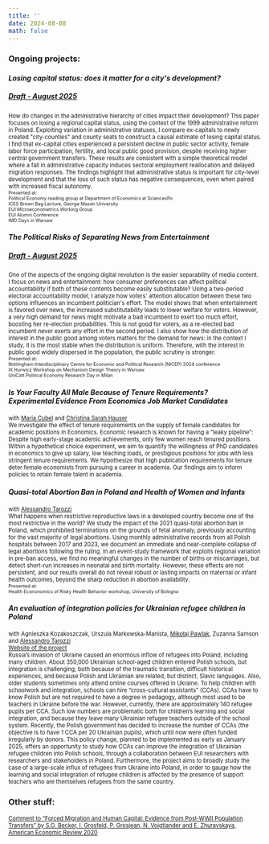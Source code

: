 ```yaml
---
title: ''
date: 2024-08-08
math: false
---
```

### Ongoing projects:
#### *Losing capital status: does it matter for a city's development?*
##### [Draft - August 2025](/uploads/Capitals_draft_August.pdf)
<span style="font-size:0.8em;">How do changes in the administrative hierarchy of cities impact their development? This paper focuses on losing a regional capital status, using the context of the 1999 administrative reform in Poland.  Exploiting variation in administrative statuses, I compare ex-capitals to newly created "city-counties" and county seats to construct a causal estimate of losing capital status. I find that ex-capital cities experienced a persistent decline in public sector activity, female labor force participation, fertility, and local public good provision, despite receiving higher central government transfers. These results are consistent with a simple theoretical model where a fall in administrative capacity induces sectoral employment reallocation and delayed migration responses. The findings highlight that administrative status is important for city-level development and that the loss of such status has negative consequences, even when paired with increased fiscal autonomy.</span>\
<span style="font-size:0.65em;"> Presented at:\
Political Economy reading group at Department of Economics at SciencesPo \
ICES Brown Bag Lecture, George Mason University \
EUI Microeconometrics Working Group \
EUI Alumni Conference \
IMD Days in Warsaw
 </span>

#### *The Political Risks of Separating News from Entertainment*
##### [Draft - August 2025](/uploads/Media_draft_August.pdf)
<span style="font-size:0.8em;"> One of the aspects of the ongoing digital revolution is the easier separability of media content. I focus on news and entertainment: how consumer preferences can affect political accountability if both of these contents become easily substitutable? Using a two-period electoral accountability model, I analyze how voters' attention allocation between these two options influences an incumbent politician's effort. 
The model shows that when entertainment is favored over news, the increased substitutability leads to lower welfare for voters. However, a very high demand for news might motivate a bad incumbent to exert too much effort, boosting her re-election probabilities. This is not good for voters, as a re-elected bad incumbent never exerts any effort in the second period. I also show how the distribution of interest in the public good among voters matters for the demand for news: in the context I study, it is the most stable when the distribution is uniform. Therefore, with the interest in public good widely dispersed in the population, the public scrutiny is stronger. </span> \
<span style="font-size:0.65em;"> Presented at:\
Nottingham Interdisciplinary Centre for Economic and Political Research (NICEP) 2024 conference \
IX Hurwicz Workshop on Mechanism Design Theory in Warsaw \
UniCatt Political Economy Research Day in Milan
</span>

#### *Is Your Faculty All Male Because of Tenure Requirements?<br>Experimental Evidence From Economics Job Market Candidates*
<span style="font-size:0.8em;"> with [Maria Cubel](https://sites.google.com/site/mariacubel/home) and [Christina Sarah Hauser](https://sites.google.com/view/christinasarahhauser)\
We investigate the effect of tenure requirements on the supply of female candidates for academic positions in Economics. Economic research is known for having a “leaky pipeline”: Despite high early-stage academic achievements, only few women reach tenured positions. Within a hypothetical choice experiment, we aim to quantify the willingness of PhD candidates in economics to give up salary, low teaching loads, or prestigious positions for jobs with less stringent tenure requirements. We hypothesize that high publication requirements for tenure deter female economists from pursuing a career in academia. Our findings aim to inform policies to retain female talent in academia. </span>

#### *Quasi-total Abortion Ban in Poland and Health of Women and Infants*
<span style="font-size:0.8em;"> with [Alessandro Tarozzi](https://sites.google.com/site/alessandrotarozzi/home)\
What happens when restrictive reproductive laws in a developed country become one of the most restrictive in the world? We study the impact of the 2021 quasi-total abortion ban in Poland, which prohibited terminations on the grounds of fetal anomaly, previously accounting for the vast majority of legal abortions. Using monthly administrative records from all Polish hospitals between 2017 and 2023, we document an immediate and near-complete collapse of legal abortions following the ruling. In an event-study framework that exploits regional variation in pre-ban access, we find no meaningful changes in the number of births or miscarriages, but detect short-run increases in neonatal and birth mortality. However, these effects are not persistent, and our results overall do not reveal robust or lasting impacts on maternal or infant health outcomes, beyond the sharp reduction in abortion availability. </span>\
<span style="font-size:0.65em;"> Presented at:\
Health Econonomics of Risky Health Behavior workshop, University of Bologna
</span>

#### *An evaluation of integration policies for Ukrainian refugee children in Poland*
<span style="font-size:0.8em;"> with Agnieszka Kozakoszczak, Urszula Markowska-Manista, [Mikołaj Pawlak](http://mikolajpawlak.bio.uw.edu.pl/), Zuzanna Samson and [Alessandro Tarozzi](https://sites.google.com/site/alessandrotarozzi/home)\
[Website of the project](https://www.eui.eu/research-hub?id=an-evaluation-of-integration-policies-for-ukrainian-refugee-children-in-poland-1)\
Russia’s invasion of Ukraine caused an enormous inflow of refugees into Poland, including many children. About 350,000 Ukrainian school-aged children entered Polish schools, but integration is challenging, both because of the traumatic transition, difficult historical experiences, and because Polish and Ukrainian are related, but distinct, Slavic languages. Also, older students sometimes only attend online courses offered in Ukraine. To help children with schoolwork and integration, schools can hire “cross-cultural assistants” (CCAs). CCAs have to know Polish but are not required to have a degree in pedagogy, although most used to be teachers in Ukraine before the war. However, currently, there are approximately 140 refugee pupils per CCA. Such low numbers are problematic both for children’s learning and social integration, and because they leave many Ukrainian refugee teachers outside of the school system. Recently, the Polish government has decided to increase the number of CCAs (the objective is to have 1 CCA per 20 Ukrainian pupils), which until now were often funded irregularly by donors. This policy change, planned to be implemented as early as January 2025, offers an opportunity to study how CCAs can improve the integration of Ukrainian refugee children into Polish schools, through a collaboration between EUI researchers with researchers and stakeholders in Poland. Furthermore, the project aims to broadly study the case of a large-scale influx of refugees from Ukraine into Poland, in order to gauge how the learning and social integration of refugee children is affected by the presence of support teachers who are themselves refugees from the same country.</span>

### Other stuff:
<span style="font-size:0.8em;">[Comment to “Forced Migration and Human Capital: Evidence from Post-WWII Population Transfers” by S.O. Becker, I. Grosfeld, P. Grosjean, N. Voigtlander and E. Zhuravskaya, American Economic Review 2020](/uploads/AER_Comment.pdf)</span>

